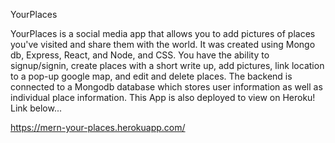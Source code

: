 YourPlaces

YourPlaces is a social media app that allows you to add pictures of places you've visited and share them with the world. It was created using Mongo db, Express, React, and Node, and CSS. 
You have the ability to signup/signin, create places with a short write up, add pictures, link location to a pop-up google map, and edit and delete places. The backend is connected to a Mongodb database
which stores user information as well as individual place information. This App is also deployed to view on Heroku! Link below...

https://mern-your-places.herokuapp.com/
